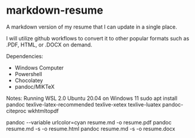 # markdown-resume

A markdown version of my resume that I can update in a single place.

I will utilize github workflows to convert it to other popular formats such as .PDF, HTML, or .DOCX on demand.

Dependencies:

- Windows Computer
- Powershell
- Chocolatey
- pandoc/MIKTeX


Notes:
Running WSL 2.0 Ubuntu 20.04 on Windows 11
sudo apt install pandoc texlive-latex-recommended texlive-xetex texlive-luatex pandoc-citeproc wkhtmltopdf

pandoc --variable urlcolor=cyan resume.md -o resume.pdf
pandoc resume.md -s -o resume.html
pandoc resume.md -s -o resume.docx
